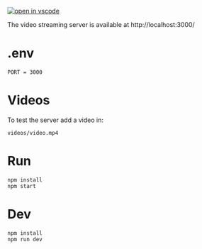 [![open in vscode](https://img.shields.io/badge/open%20in-vscode-1f425f.svg)](https://vscode.dev/github/aelassas/streaming)

The video streaming server is available at http://localhost:3000/

# .env
```
PORT = 3000
```

# Videos
To test the server add a video in:
```
videos/video.mp4
```

# Run
```
npm install
npm start
```

# Dev
```
npm install
npm run dev
```
